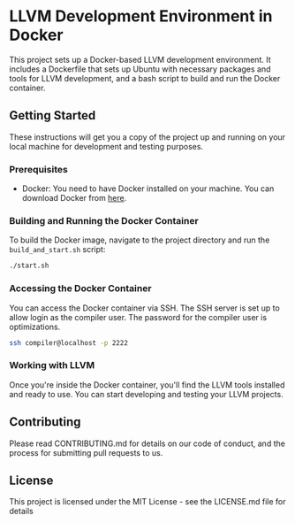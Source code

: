# LLVM Development Environment in Docker

This project sets up a Docker-based LLVM development environment. It includes a Dockerfile that sets up Ubuntu with necessary packages and tools for LLVM development, and a bash script to build and run the Docker container.

## Getting Started

These instructions will get you a copy of the project up and running on your local machine for development and testing purposes.

### Prerequisites

- Docker: You need to have Docker installed on your machine. You can download Docker from [here](https://www.docker.com/products/docker-desktop).

### Building and Running the Docker Container

To build the Docker image, navigate to the project directory and run the `build_and_start.sh` script:

```bash
./start.sh
```

### Accessing the Docker Container

You can access the Docker container via SSH. The SSH server is set up to allow login as the compiler user. The password for the compiler user is optimizations.

```bash
ssh compiler@localhost -p 2222
```

### Working with LLVM

Once you're inside the Docker container, you'll find the LLVM tools installed and ready to use. You can start developing and testing your LLVM projects.

## Contributing

Please read CONTRIBUTING.md for details on our code of conduct, and the process for submitting pull requests to us.

## License

This project is licensed under the MIT License - see the LICENSE.md file for details


